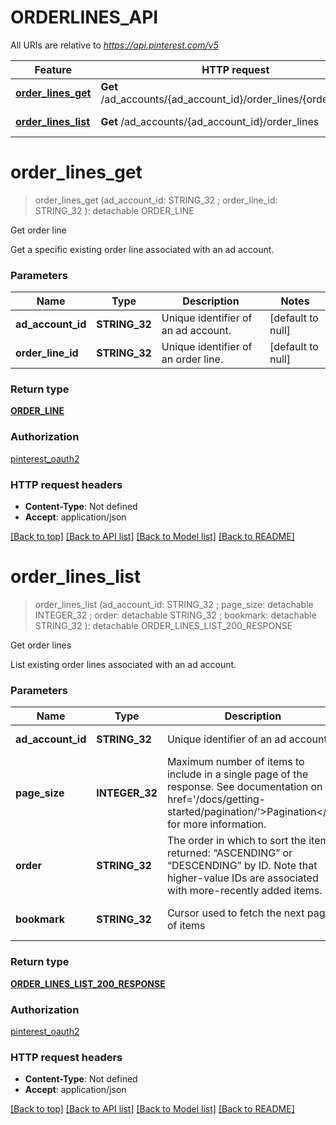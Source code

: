 # ORDERLINES_API

All URIs are relative to *https://api.pinterest.com/v5*

Feature | HTTP request | Description
------------- | ------------- | -------------
[**order_lines_get**](ORDERLINES_API.md#order_lines_get) | **Get** /ad_accounts/{ad_account_id}/order_lines/{order_line_id} | Get order line
[**order_lines_list**](ORDERLINES_API.md#order_lines_list) | **Get** /ad_accounts/{ad_account_id}/order_lines | Get order lines


# **order_lines_get**
> order_lines_get (ad_account_id: STRING_32 ; order_line_id: STRING_32 ): detachable ORDER_LINE


Get order line

Get a specific existing order line associated with an ad account.


### Parameters

Name | Type | Description  | Notes
------------- | ------------- | ------------- | -------------
 **ad_account_id** | **STRING_32**| Unique identifier of an ad account. | [default to null]
 **order_line_id** | **STRING_32**| Unique identifier of an order line. | [default to null]

### Return type

[**ORDER_LINE**](OrderLine.md)

### Authorization

[pinterest_oauth2](../README.md#pinterest_oauth2)

### HTTP request headers

 - **Content-Type**: Not defined
 - **Accept**: application/json

[[Back to top]](#) [[Back to API list]](../README.md#documentation-for-api-endpoints) [[Back to Model list]](../README.md#documentation-for-models) [[Back to README]](../README.md)

# **order_lines_list**
> order_lines_list (ad_account_id: STRING_32 ; page_size:  detachable INTEGER_32 ; order:  detachable STRING_32 ; bookmark:  detachable STRING_32 ): detachable ORDER_LINES_LIST_200_RESPONSE


Get order lines

List existing order lines associated with an ad account.


### Parameters

Name | Type | Description  | Notes
------------- | ------------- | ------------- | -------------
 **ad_account_id** | **STRING_32**| Unique identifier of an ad account. | [default to null]
 **page_size** | **INTEGER_32**| Maximum number of items to include in a single page of the response. See documentation on &lt;a href&#x3D;&#39;/docs/getting-started/pagination/&#39;&gt;Pagination&lt;/a&gt; for more information. | [optional] [default to 25]
 **order** | **STRING_32**| The order in which to sort the items returned: “ASCENDING” or “DESCENDING” by ID. Note that higher-value IDs are associated with more-recently added items. | [optional] [default to null]
 **bookmark** | **STRING_32**| Cursor used to fetch the next page of items | [optional] [default to null]

### Return type

[**ORDER_LINES_LIST_200_RESPONSE**](order_lines_list_200_response.md)

### Authorization

[pinterest_oauth2](../README.md#pinterest_oauth2)

### HTTP request headers

 - **Content-Type**: Not defined
 - **Accept**: application/json

[[Back to top]](#) [[Back to API list]](../README.md#documentation-for-api-endpoints) [[Back to Model list]](../README.md#documentation-for-models) [[Back to README]](../README.md)

